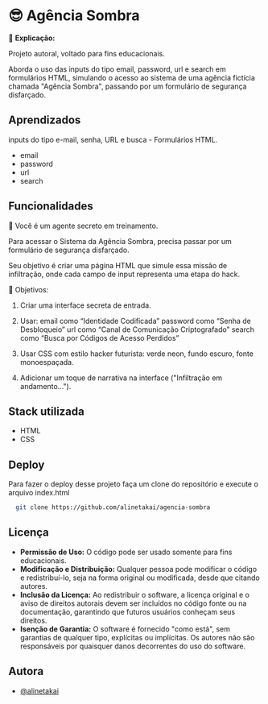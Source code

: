 
# 😎 Agência Sombra

📌 **Explicação:**

Projeto autoral, voltado para fins educacionais.

Aborda o uso das inputs do tipo email, password, url e search em formulários HTML, simulando o acesso ao sistema de uma agência fictícia chamada "Agência Sombra", passando por um formulário de segurança disfarçado.
## Aprendizados

inputs do tipo e-mail, senha, URL e busca - Formulários HTML.

- email
- password
- url
- search
## Funcionalidades

📝 Você é um agente secreto em treinamento. 

Para acessar o Sistema da Agência Sombra, precisa passar por um formulário de segurança disfarçado. 

Seu objetivo é criar uma página HTML que simule essa missão de infiltração, onde cada campo de input representa uma etapa do hack.

🎯 Objetivos:

1) Criar uma interface secreta de entrada.

2) Usar:
email como “Identidade Codificada”
password como “Senha de Desbloqueio”
url como “Canal de Comunicação Criptografado”
search como “Busca por Códigos de Acesso Perdidos”

3) Usar CSS com estilo hacker futurista: verde neon, fundo escuro, fonte monoespaçada.

4) Adicionar um toque de narrativa na interface ("Infiltração em andamento...").



## Stack utilizada

- HTML
- CSS


## Deploy

Para fazer o deploy desse projeto faça um clone do repositório e execute o arquivo index.html

```bash
  git clone https://github.com/alinetakai/agencia-sombra
```

## Licença

- **Permissão de Uso:** O código pode ser usado somente para fins educacionais.
- **Modificação e Distribuição:** Qualquer pessoa pode modificar o código e redistribuí-lo, seja na forma original ou modificada, desde que citando autores.
- **Inclusão da Licença:** Ao redistribuir o software, a licença original e o aviso de direitos autorais devem ser incluídos no código fonte ou na documentação, garantindo que futuros usuários conheçam seus direitos.
- **Isenção de Garantia:** O software é fornecido "como está", sem garantias de qualquer tipo, explícitas ou implícitas. Os autores não são responsáveis por quaisquer danos decorrentes do uso do software.


## Autora

- [@alinetakai](https://github.com/alinetakai)

